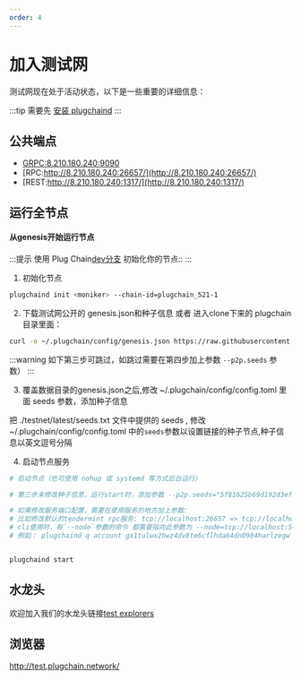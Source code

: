 ```yaml
---
order: 4
---
```


# 加入测试网

测试网现在处于活动状态，以下是一些重要的详细信息：

:::tip
需要先 [安装 plugchaind](install.md)
:::
## 公共端点

- [GRPC:8.210.180.240:9090]()
- [RPC:http://8.210.180.240:26657/](http://8.210.180.240:26657/)
- [REST:http://8.210.180.240:1317/](http://8.210.180.240:1317/)



## 运行全节点

#### 从genesis开始运行节点

:::提示
使用 Plug Chain[dev分支](https://github.com/oracleNetworkProtocol/plugchain.git) 初始化你的节点::
:::

1. 初始化节点

```bash
plugchaind init <moniker> --chain-id=plugchain_521-1
```

2. 下载测试网公开的 genesis.json和种子信息 或者 进入clone下来的 plugchain 目录里面：

```bash 
curl -o ~/.plugchain/config/genesis.json https://raw.githubusercontent.com/oracleNetworkProtocol/plugchain/main/testnet/latest/genesis.json
```

:::warning 
如下第三步可跳过，如跳过需要在第四步加上参数 `--p2p.seeds` 参数）
:::

3. 覆盖数据目录的genesis.json之后,修改 ~/.plugchain/config/config.toml 里面 seeds 参数，添加种子信息

把 ./testnet/latest/seeds.txt 文件中提供的 seeds , 修改 ~/.plugchain/config/config.toml 中的`seeds`参数以设置链接的种子节点,种子信息以英文逗号分隔


4. 启动节点服务
```bash
# 启动节点（也可使用 nohup 或 systemd 等方式后台运行）

# 第三步未修改种子信息，运行start时，添加参数 --p2p.seeds="5f81625b69d192d3ef5bf47b83484326e0546491@47.100.161.102:26656"

# 如果修改服务端口配置，需要在使用服务的地方加上参数:
# 比如修改默认的tendermint rpc服务: tcp://localhost:26657 => tcp://localhost:5000 
# cli使用时，有`--node`参数的命令 都需要指向此参数为 --node=tcp://localhost:5000
# 例如： plugchaind q account gx1tulwx2hwz4dv8te6cflhda64dn0984harlzegw --node tcp://localhost:5000


plugchaind start
```



## 水龙头

欢迎加入我们的水龙头链接[test explorers](http://test.plugchain.network/wallet/receive)

## 浏览器

<http://test.plugchain.network/>



